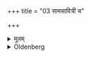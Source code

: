 +++
title = "03 सामसावित्रीं च"

+++

<details><summary>मूलम्</summary>

सामसावित्रीं च ३
</details>

<details><summary>Oldenberg</summary>

3. And (he chants) the Sāvitrī with its Sāman melody,
</details>

